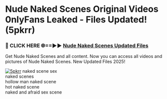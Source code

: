 # Nude Naked Scenes Original Videos 0nlyFans Leaked - Files Updated! (5pkrr)

<h3>🔴 CLICK HERE 🌐==►► <a href="https://tinyurl.com/yckcrads" rel="nofollow">Nude Naked Scenes Updated Files</a></h3>

Get Nude Naked Scenes and all content. Now you can access all videos and pictures of Nude Naked Scenes. New Updated Files 2025!

[![5pkrr](https://i.imgur.com/hpKpOFt.gif)](https://tinyurl.com/yckcrads)
naked scene sex<br>
naked scenes<br>
hollow man naked scene<br>
hot naked scene<br>
naked and afraid sex scene